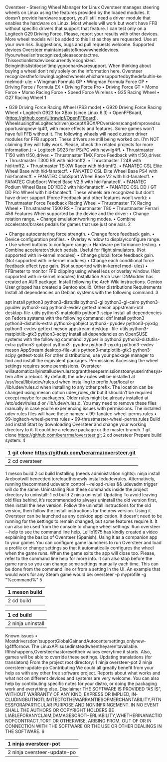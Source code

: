 Oversteer ‑ Steering Wheel Manager for Linux
Oversteer manages steering wheels on Linux using the features provided by the loaded modules. It
doesn’t provide hardware support, you’ll still need a driver module that enables the hardware on
Linux.
Most wheels will work but won’t have FFB without specific drivers that support that feature.
I can test only on a Logitech G29 Driving Force. Please, report your results with other devices. More
wheel models will be added to this list as they are requested.
Use at your own risk. Suggestions, bugs and pull requests welcome.
Supported devices
Oversteer maintainsalistofknownwheeldevices. Ifyourwheelisn’trecognized,pleasecontactme.
Thissectionlistsdevicescurrentlyrecognized. Beinginthislistdoesn’timplygoodhardwaresupport.
When thinking about buying a wheel don’t rely solely on the information here.
Oversteer recognizesthefollowingLogitechwheelswhicharesupportedbythedefaultin‑kernelmod‑
ule:
• Wingman Formula GP
• Wingman Formula Force GP
• Driving Force / Formula EX
• Driving Force Pro
• Driving Force GT
• Momo Force
• Momo Racing Force
• Speed Force Wireless
• G25 Racing Wheel
• G27 Racing Wheel
1

• G29 Driving Force Racing Wheel (PS3 mode)
• G920 Driving Force Racing Wheel
• Logitech G923 for XBox (since Linux 6.3)
• OpenFFBoard, (https://github.com/Ultrawipf/OpenFFBoard).
WheelsusingtheLogitechdriver(exceptXBOX/PCversions)cangetimprovedsupportusingnew‑lg4ff,
with more effects and features. Some games won’t have full FFB without it.
The following wheels will need custom driver modules for FFB support. These drivers are still being
worked on. (I’m NOT claiming they will fully work. Please, check the related projects for more
information.):
• Logitech G923 for PS/PC with new‑lg4ff.
• Thrustmaster T150 with t150_driver.
• Thrustmaster TMX Force Feedback with t150_driver.
• Thrustmaster T300 RS with hid‑tmff2.
• Thrustmaster T248 with hid‑tmff2.
• Thrustmaster TS‑XW Racer with hid‑tmff2.
• FANATEC CSL Elite Wheel Base with hid‑fanatecff.
• FANATEC CSL Elite Wheel Base PS4 with hid‑fanatecff.
• FANATEC ClubSport Wheel Base V2 with hid‑fanatecff.
• FANATEC ClubSport Wheel Base V2.5 with hid‑fanatecff.
• FANATEC Podium Wheel Base DD1/DD2 with hid‑fanatecff.
• FANATEC CSL DD / GT DD Pro Wheel with hid‑fanatecff.
These wheels are recognized but don’t have driver support (Force Feedback and other features won’t
work):
• Thrustmaster Force Feedback Racing Wheel
• Thrustmaster TX Racing Wheel
• Thrustmaster T500 RS
• Thrustmaster T80
• Thrustmaster Ferrari 458
Features
When supported by the device and the driver:
• Change rotation range.
• Change emulation/working modes.
• Combine accelerator/brakes pedals for games that use just one axis.
2

• Change autocentering force strength.
• Change force feedback gain.
• Device configuration profiles.
• Overlay window to display/configure range.
• Use wheel buttons to configure range.
• Hardware performance testing.
• Combine accelerator/clutch pedals. Useful for flight simulators. (Not supported with in‑kernel
modules)
• Change global force feedback gain. (Not supported with in‑kernel modules)
• Change each conditional force feedback effect type gain. (Not supported with in‑kernel mod‑
ules)
• FFBmeter to monitor FFB clipping using wheel leds or overlay window. (Not supported with
in‑kernel modules)
Installation
Arch
User DNModder has created an AUR package. Install following the Arch Wiki instructions.
Gentoo
User gripped has created a Gentoo ebuild.
Other distributions
Requirements Install all dependencies on Debian systems with the following command:
3

apt install python3 python3-distutils python3-gi python3-gi-cairo
python3-pyudev python3-xdg python3-evdev gettext meson appstream-util
desktop-file-utils python3-matplotlib python3-scipy
Install all dependencies on Fedora systems with the following command:
dnf install python3 python3-distutils-extra python3-gobject python3-
pyudev python3-pyxdg python3-evdev gettext meson appstream desktop-
file-utils python3-matplotlib-gtk3 python3-scipy
Install all dependencies on OpenSUSE systems with the following command:
zypper in python3 python3-distutils-extra python3-gobject python3-
pyudev python3-pyxdg python3-evdev meson AppStream desktop-file-utils
python3-matplotlib-gtk3 python3-scipy gettext-tools
For other distributions, use your package manager to find and install the equivalent packages.
Permissions Accessing the wheel settings requires some permissions.
Oversteer willautomaticallyinstalludevrulestograntthesepermissionstoanyuserinthesys‑
tem after a reboot.
By default, the udev rules will be installed at /usr/local/lib/udev/rules.d when installing
to prefix /usr/local or /lib/udev/rules.d when installing to any other prefix. The location
can be changed using meson option udev_rules_dir but it shouldn’t be required except maybe
for packagers.
Older rules might be already installed at /etc/udev/rules.d or /lib/udev/rules.d. You
may need to remove these files manually in case you’re experiencing issues with permissions.
The installed udev rules files will have these names:
• 99-fanatec-wheel-perms.rules
• 99-logitech-wheel-perms.rules
• 99-thrustmaster-wheel-perms.rules
Build and install Start by downloading Oversteer and change your working directory to it. It
could be a release package or the master branch.
1 git clone https://github.com/berarma/oversteer.git
2 cd oversteer
Prepare build system:
4

| 1 git clone https://github.com/berarma/oversteer.git   |
|:-------------------------------------------------------|
| 2 cd oversteer                                         |

1 meson build
2 cd build
Installing (needs administration rights):
ninja install
Arebootwill beneeded toreloadthenewly installedudevrules. Alternatively, running thecommand
udevadm control --reload-rules && udevadm trigger will do the same.
Uninstalling Run these commands inside the project directory to uninstall:
1 cd build
2 ninja uninstall
Updating To avoid leaving old files behind, it’s recommended to always uninstall the old version
first, then install the new version.
Follow the uninstall instructions for the old version, then follow the install instructions for the new
version.
Using it
Oversteer can be launched as any desktop application. It doesn’t need to be running for the settings
to remain changed, but some features require it.
It can also be used from the console to change wheel settings. Run oversteer --help to see the
command line help.
Leillo1975 has kindly created a video explaining the basics of Oversteer (Spanish).
Using it as a companion app to your games
You can configure game launchers to run Oversteer and load a profile or change settings so that it
automatically configures the wheel when the game runs. When the game exits the app will close too.
Please, refer to the command line help for more info.
It can also stop before the game runs so you can change some settings manually each time. This can
be done from the command line or from a setting in the UI.
An example that would work for any Steam game would be:
oversteer -p myprofile -g "%command%"
5

| 1 meson build   |
|:----------------|
| 2 cd build      |

| 1 cd build        |
|:------------------|
| 2 ninja uninstall |

Known issues
• Mostdriversdon’tsupportGlobalGainandAutocentersettings,onlynew-lg4fffornow. The
LinuxAPIisusedinsteadwhentheyaren’tavailable. Ifthishappens,Oversteerhastoresettheir
values everytime it starts. Also, games will be able to override these settings.
Updating translations (for translators)
From the project root directory:
1 ninja oversteer-pot
2 ninja oversteer-update-po
Contributing
We could all greatly benefit from your help as with any other free software project.
Reports about what works and what not on different devices and systems are very welcome. You can
also help by contributing specific notes for your distro, or doing the packaging work and everything
else.
Disclaimer
THE SOFTWARE IS PROVIDED “AS IS”, WITHOUT WARRANTY OF ANY KIND, EXPRESS OR IMPLIED, IN‑
CLUDINGBUTNOTLIMITEDTOTHEWARRANTIESOFMERCHANTABILITY,FITNESSFORAPARTICULAR
PURPOSE AND NONINFRINGEMENT. IN NO EVENT SHALL THE AUTHORS OR COPYRIGHT HOLDERS BE
LIABLEFORANYCLAIM,DAMAGESOROTHERLIABILITY,WHETHERINANACTIONOFCONTRACT,TORT
OR OTHERWISE, ARISING FROM, OUT OF OR IN CONNECTION WITH THE SOFTWARE OR THE USE OR
OTHER DEALINGS IN THE SOFTWARE.
6

| 1 ninja oversteer-pot       |
|:----------------------------|
| 2 ninja oversteer-update-po |